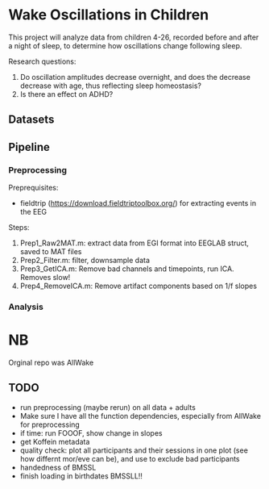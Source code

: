 # Wake Oscillations in Children

This project will analyze data from children 4-26, recorded before and after a night of sleep, to determine how oscillations change following sleep.

Research questions:
1. Do oscillation amplitudes decrease overnight, and does the decrease decrease with age, thus reflecting sleep homeostasis?
2. Is there an effect on ADHD?


## Datasets
###


## Pipeline

### Preprocessing

Preprequisites:
- fieldtrip (https://download.fieldtriptoolbox.org/) for extracting events in the EEG

Steps:

1. Prep1_Raw2MAT.m: extract data from EGI format into EEGLAB struct, saved to MAT files
2. Prep2_Filter.m: filter, downsample data
3. Prep3_GetICA.m: Remove bad channels and timepoints, run ICA. Removes slow! 
4. Prep4_RemoveICA.m: Remove artifact components based on 1/f slopes


### Analysis



# NB
Orginal repo was AllWake

## TODO
- run preprocessing (maybe rerun) on all data + adults
- Make sure I have all the function dependencies, especially from AllWake for preprocessing
- if time: run FOOOF, show change in slopes
- get Koffein metadata
- quality check: plot all participants and their sessions in one plot (see how differnt mor/eve can be), and use to exclude bad participants
- handedness of BMSSL
- finish loading in birthdates BMSSLL!!